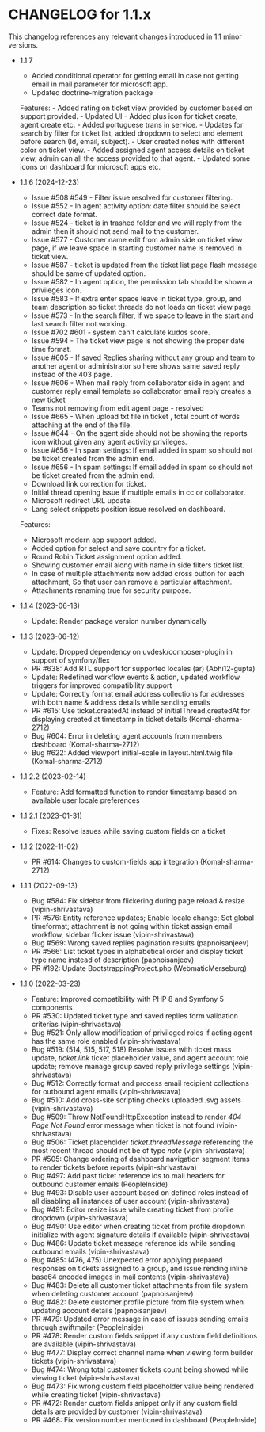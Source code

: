 CHANGELOG for 1.1.x
===================

This changelog references any relevant changes introduced in 1.1 minor versions.
* 1.1.7
    * Added conditional operator for getting email in case not getting email in mail parameter for microsoft app.
    * Updated doctrine-migration package
   
    Features:
        - Added rating on ticket view provided by customer based on support provided.
        - Updated UI - Added plus icon for ticket create, agent create etc.
        - Added portuguese trans in service.
        - Updates for search by filter for ticket list, added dropdown to select and element before search (Id, email, subject).
        - User created notes with different color on ticket view.
        - Added assigned agent access details on ticket view, admin can all the access provided to that agent.
        - Updated some icons on dashboard for microsoft apps etc.

* 1.1.6 (2024-12-23)
    * Issue #508 #549 - Filter issue resolved for customer filtering.
    * Issue #552 - In agent activity option: date filter should be select correct date format.
    * Issue #524 - ticket is in trashed folder and we will reply from the admin then it should not send mail to the customer.
    * Issue #577 - Customer name edit from admin side on ticket view page, if we leave space in starting customer name is removed in ticket view.
    * Issue #587 - ticket is updated from the ticket list page flash message should be same of updated option.
    * Issue #582 - In agent option, the permission tab should be shown a privileges icon.
    * Issue #583 - If extra enter space leave in ticket type, group, and team description so ticket threads do not loads on ticket view page 
    * Issue #573 - In the search filter, if we space to leave in the start and last search filter not working.
    * Issue #702 #601 - system can't calculate kudos score.
    * Issue #594 - The ticket view page is not showing the proper date time format.
    * Issue #605 - If saved Replies sharing without any group and team to another agent or administrator so here shows same saved reply instead of the 403 page.
    * Issue #606 - When mail reply from collaborator side in agent and customer reply email template so collaborator email reply creates a new ticket
    * Teams not removing from edit agent page - resolved
    * Issue #665 - When upload txt file in ticket , total count of words attaching at the end of the file.
    * Issue #644 - On the agent side should not be showing the reports icon without given any agent activity privileges.
    * Issue #656 - In spam settings: If email added in spam so should not be ticket created from the admin end.
    * Issue #656 - In spam settings: If email added in spam so should not be ticket created from the admin end.
    * Download link correction for ticket.
    * Initial thread opening issue if multiple emails in cc or collaborator.
    * Microsoft redirect URL update.
    * Lang select snippets position issue resolved on dashboard.
    
    Features:
    * Microsoft modern app support added.
    * Added option for select and save country for a ticket.
    * Round Robin Ticket assignment option added.
    * Showing customer email along with name in side filters ticket list.
    * In case of multiple attachments now added cross button for each attachment,
    So that user can remove a particular attachment.
    * Attachments renaming true for security purpose.

* 1.1.4 (2023-06-13)
    * Update: Render package version number dynamically

* 1.1.3 (2023-06-12)
    * Update: Dropped dependency on uvdesk/composer-plugin in support of symfony/flex
    * PR #638: Add RTL support for supported locales (ar) (Abhi12-gupta)
    * Update: Redefined workflow events & action, updated workflow triggers for improved compatibility support
    * Update: Correctly format email address collections for addresses with both name & address details while sending emails
    * PR #615: Use ticket.createdAt instead of initialThread.createdAt for displaying created at timestamp in ticket details (Komal-sharma-2712)
    * Bug #604: Error in deleting agent accounts from members dashboard (Komal-sharma-2712)
    * Bug #622: Added viewport initial-scale in layout.html.twig file (Komal-sharma-2712)

* 1.1.2.2 (2023-02-14)
    * Feature: Add formatted function to render timestamp based on available user locale preferences

* 1.1.2.1 (2023-01-31)
    * Fixes: Resolve issues while saving custom fields on a ticket

* 1.1.2 (2022-11-02)
    * PR #614: Changes to custom-fields app integration (Komal-sharma-2712)

* 1.1.1 (2022-09-13)
    * Bug #584: Fix sidebar from flickering during page reload & resize (vipin-shrivastava)
    * PR #576: Entity reference updates; Enable locale change; Set global timeformat; attachment is not going within ticket assign email workflow, sidebar flicker issue (vipin-shrivastava)
    * Bug #569: Wrong saved replies pagination results (papnoisanjeev)
    * PR #566: List ticket types in alphabetical order and display ticket type name instead of description (papnoisanjeev)
    * PR #192: Update BootstrappingProject.php (WebmaticMerseburg)

* 1.1.0 (2022-03-23)
    * Feature: Improved compatibility with PHP 8 and Symfony 5 components
    * PR #530: Updated ticket type and saved replies form validation criterias (vipin-shrivastava)
    * Bug #521: Only allow modification of privileged roles if acting agent has the same role enabled (vipin-shrivastava)
    * Bug #519: (514, 515, 517, 518) Resolve issues with ticket mass update, *ticket.link* ticket placeholder value, and agent account role update; remove manage group saved reply privilege settings (vipin-shrivastava)
    * Bug #512: Correctly format and process email recipient collections for outbound agent emails (vipin-shrivastava)
    * Bug #510: Add cross-site scripting checks uploaded .svg assets (vipin-shrivastava)
    * Bug #509: Throw NotFoundHttpException instead to render *404 Page Not Found* error message when ticket is not found (vipin-shrivastava)
    * Bug #506: Ticket placeholder *ticket.threadMessage* referencing the most recent thread should not be of type *note* (vipin-shrivastava)
    * PR #505: Change ordering of dashboard navigation segment items to render tickets before reports (vipin-shrivastava)
    * Bug #497: Add past ticket reference ids to mail headers for outbound customer emails (PeopleInside)
    * Bug #493: Disable user account based on defined roles instead of all disabling all instances of user account (vipin-shrivastava)
    * Bug #491: Editor resize issue while creating ticket from profile dropdown (vipin-shrivastava)
    * Bug #490: Use editor when creating ticket from profile dropdown initialize with agent signature details if available (vipin-shrivastava)
    * Bug #486: Update ticket message reference ids while sending outbound emails (vipin-shrivastava)
    * Bug #485: (476, 475) Unexpected error applying prepared responses on tickets assigned to a group, and issue rending inline base64 encoded images in mail contents (vipin-shrivastava)
    * Bug #483: Delete all customer ticket attachments from file system when deleting customer account (papnoisanjeev)
    * Bug #482: Delete customer profile picture from file system when updating account details (papnoisanjeev)
    * PR #479: Updated error message in case of issues sending emails through swiftmailer (PeopleInside)
    * PR #478: Render custom fields snippet if any custom field definitions are available (vipin-shrivastava)
    * Bug #477: Display correct channel name when viewing form builder tickets (vipin-shrivastava)
    * Bug #474: Wrong total customer tickets count being showed while viewing ticket (vipin-shrivastava)
    * Bug #473: Fix wrong custom field placeholder value being rendered while creating ticket (vipin-shrivastava)
    * PR #472: Render custom fields snippet only if any custom field details are provided by customer (vipin-shrivastava)
    * PR #468: Fix version number mentioned in dashboard (PeopleInside)
